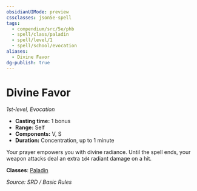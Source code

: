 ```yaml
---
obsidianUIMode: preview
cssclasses: json5e-spell
tags:
  - compendium/src/5e/phb
  - spell/class/paladin
  - spell/level/1
  - spell/school/evocation
aliases:
  - Divine Favor
dg-publish: true
---
```

# Divine Favor
*1st-level, Evocation*  

- **Casting time:** 1 bonus
- **Range:** Self
- **Components:** V, S
- **Duration:** Concentration, up to 1 minute

Your prayer empowers you with divine radiance. Until the spell ends, your weapon attacks deal an extra `1d4` radiant damage on a hit.

**Classes**: [Paladin](paladin.md)

*Source: SRD / Basic Rules*